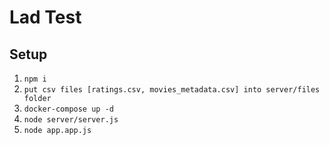 # Lad Test

## Setup

1. ``npm i``
2. ``put csv files [ratings.csv, movies_metadata.csv] into server/files folder``
3. ``docker-compose up -d``
4. ``node server/server.js``
5. ``node app.app.js``
